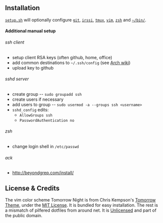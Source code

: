 ## Installation

[`setup.sh`](./setup.sh) will optionally configure [`git`](./git), [`irssi`](./irssi), [`tmux`](./tmux), [`vim`](./vim), [`zsh`](./zsh) and [`~/bin/`](./bin).

#### Additional manual setup

###### ssh client
- setup client RSA keys (often github, home, office)
- add common destinations to `~/.ssh/config` (see [Arch wiki](https://wiki.archlinux.org/index.php/Secure_Shell#Saving_connection_data_in_ssh_config))
- upload key to github

###### sshd server
- create group -- `sudo groupadd ssh`
- create users if necessary
- add users to group -- `sudo usermod -a --groups ssh <username>`
- `sshd_config` edits:
  - `AllowGroups ssh`
  - `PasswordAuthentication no`

###### zsh
- change login shell in `/etc/passwd`

###### ack
- http://beyondgrep.com/install/

## License & Credits
The vim color scheme Tomorrow Night is from Chris Kempson's [Tomorrow Theme](https://github.com/chriskempson/tomorrow-theme), under the [MIT License](https://github.com/toddbernhard/dotfiles/blob/master/vim/tomorrow-theme/LICENSE.md). It is bundled for easy installation.
The rest is a mismatch of pilfered dotfiles from around net. It is [Unlicensed](https://github.com/toddbernhard/dotfiles/blob/master/UNLICENSE.txt) and part of the public domain.
